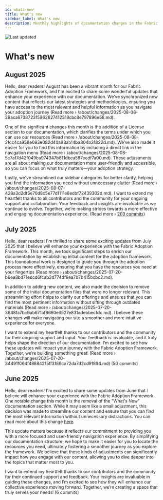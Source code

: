 ```yaml
---
id: whats-new
title: What's new
sidebar_label: What's new
description: Monthly highlights of documentation changes in the Fabric Adoption Framework.
---
```


![Last updated](https://img.shields.io/badge/last%20updated-"2025--08--08-brightgreen)

# What's new

## August 2025

Hello, dear readers! August has been a vibrant month for our Fabric Adoption Framework, and I'm excited to share some wonderful updates that enhance your experience with our documentation. We’ve synchronized new content that reflects our latest strategies and methodologies, ensuring you have access to the most relevant and helpful information as you navigate your adoption journey (Read more › /about/changes/2025-08-08-29aca670872315962827412318cbc8e797896e58.md). 

One of the significant changes this month is the addition of a License section to our documentation, which clarifies the terms under which you can use our resources (Read more › /about/changes/2025-08-08-2fcc4ca958e093e082d40a93ab14ba804b31822d.md). We’ve also made it easier for you to find this information by including a direct link in the navigation menu (Read more › /about/changes/2025-08-08-5c7af7d42f049ba974347b811dbea587eedf7a00.md). These adjustments are all about making our documentation more user-friendly and accessible, so you can focus on what truly matters—your adoption strategy.

Lastly, we've streamlined our sidebar categories for better clarity, helping you find the information you need without unnecessary clutter (Read more › /about/changes/2025-08-07-428a3d2df5e70d8c5e77d1111e8edbf72439302d.md). I want to extend my heartfelt thanks to all contributors and the community for your ongoing support and collaboration. Your feedback and insights are invaluable as we continue to evolve. Together, we’re making strides towards a more effective and engaging documentation experience. (Read more › [203 commits](https://github.com/TheTrustedAdvisor/FabricAdoptionFramework/commits/main?since=2025-08-01&until=2025-08-31))

## July 2025

Hello, dear readers! I'm thrilled to share some exciting updates from July 2025 that I believe will enhance your experience with the Fabric Adoption Framework. This month, we took significant steps to enrich our documentation by establishing initial content for the adoption framework. This foundational work is designed to guide you through the adoption process more effectively, ensuring that you have the resources you need at your fingertips (Read more › /about/changes/2025-07-20-b6ea8bd71edcd6fcab2d774df9ea7b7b415bcbc2.md).

In addition to adding new content, we also made the decision to remove some of the initial documentation files that were no longer relevant. This streamlining effort helps to clarify our offerings and ensures that you can find the most pertinent information without sifting through outdated materials (Read more › /about/changes/2025-07-20-3948fa7bc9ab671af8690e6527e831adebbec1dc.md). I believe these changes will make navigating our site a smoother and more intuitive experience for everyone.

I want to extend my heartfelt thanks to our contributors and the community for their ongoing support and input. Your feedback is invaluable, and it truly helps shape the direction of our documentation. I’m excited to see how these updates will impact your journey with the Fabric Adoption Framework. Together, we’re building something great! (Read more › /about/changes/2025-07-20-34491f064f48884215ff3186ca72da7d2cd91894.md) (50 commits)

## June 2025

Hello, dear readers! I'm excited to share some updates from June that I believe will enhance your experience with the Fabric Adoption Framework. One notable change this month is the removal of the "What's New" documentation section. While it may seem like a small adjustment, this decision was made to streamline our content and ensure that you can find the most relevant information without unnecessary distractions. You can read more about this change [here](https://www.fabricadoptionframework.com/about/changes/2025-06-03-5a7d4f72ccbbd73c700b77c1b485216d1e29c0ea.md).

This update matters because it reflects our commitment to providing you with a more focused and user-friendly navigation experience. By simplifying our documentation structure, we hope to make it easier for you to locate the resources you need, ultimately fostering a smoother journey as you explore the framework. We believe that these kinds of adjustments can significantly impact how you engage with our content, allowing you to dive deeper into the topics that matter most to you.

I want to extend my heartfelt thanks to our contributors and the community for their continued support and feedback. Your insights are invaluable in guiding these changes, and I’m excited to see how they will enhance our collective experience moving forward. Together, we’re creating a space that truly serves your needs! (6 commits)
